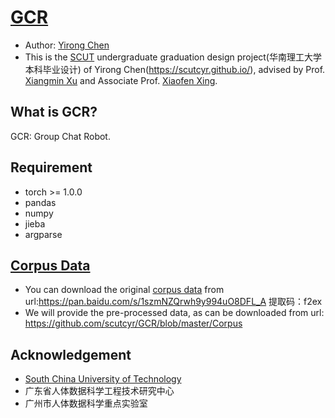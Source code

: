 # [GCR](https://github.com/scutcyr/GCR)
- Author: [Yirong Chen](https://scutcyr.github.io/)
- This is the [SCUT](http://www.scut.edu.cn/) undergraduate graduation design project(华南理工大学本科毕业设计) of Yirong Chen(https://scutcyr.github.io/), advised by Prof. [Xiangmin Xu](http://dblp.uni-trier.de/pers/hc/x/Xu:Xiangmin) and Associate Prof. [Xiaofen Xing](https://dblp.uni-trier.de/pers/hd/x/Xing:Xiaofen).
## What is GCR?
GCR: Group Chat Robot.


## Requirement
- torch >= 1.0.0
- pandas
- numpy
- jieba
- argparse

## [Corpus Data](https://github.com/scutcyr/GCR/blob/master/Corpus/README.md)
- You can download the original [corpus data](https://github.com/scutcyr/GCR/blob/master/Corpus/README.md) from url:https://pan.baidu.com/s/1szmNZQrwh9y994uO8DFL_A 提取码：f2ex
- We will provide the pre-processed data, as can be downloaded from url: https://github.com/scutcyr/GCR/blob/master/Corpus

## Acknowledgement
- [South China University of Technology](http://www.scut.edu.cn/)
- 广东省人体数据科学工程技术研究中心
- 广州市人体数据科学重点实验室

